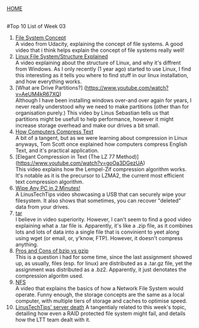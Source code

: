 [HOME](../README.md)

<br>
#Top 10 List of Week 03

1. [File System Concept](https://www.youtube.com/watch?v=mzUyMy7Ihk0)<br>
A video from Udacity, explaining the concept of file systems. A good video that i think helps explain the concept of file systems really well!
2. [Linux File System/Structure Explained](https://www.youtube.com/watch?v=HbgzrKJvDRw)<br>
A video explaining about the structure of Linux, and why it's diffrent from Windows. As I only recently (1 year ago) started to use Linux, I find this interesting as it tells you where to find stuff in our linux installation, and how everything works.
3. [What are Drive Partitions?] (https://www.youtube.com/watch?v=AeUM4kR67XQ)<br>
Although I have been installing windows over-and over again for years, I never really understood why we need to make partitions (other than for organisation purely.) This video by Linus Sebastian tells us that partitions might be usefull to help performance, however it might increase storage overhead and make our drives a bit small.
4. [How Computers Compress Text](https://www.youtube.com/watch?v=JsTptu56GM8)<br>
A bit of a tangent, but as we were learning about compression in Linux anyways, Tom Scott once explained how computers compress English Text, and it's practical application.
5. [Elegant Compression in Text (The LZ 77 Method)] (https://www.youtube.com/watch?v=goOa3DGezUA)<br>
This video explains how the Lempel-Zif compression algorithm works. It's notable as it is the precursor to LZMA2, the current most efficient text compression algorithm.
6. [Wipe Any PC in 2 Minutes!](https://www.youtube.com/watch?v=Ls0fdUr885E)<br>
A LinusTechTips video showcasing a USB that can securely wipe your filesystem. It also shows that sometimes, you can recover "deleted" data from your drives.
7. [tar](https://en.wikipedia.org/wiki/Tar_(computing))<br>
I believe in video superiority. However, I can't seem to find a good video explaining what a .tar file is. Apparently, it's like a .zip file, as it combines lots and lots of data into a single file that is convinient to yeet along using wget (or email, or, y'know, FTP). However, it doesn't compress anything.
8. [Pros and Cons of bzip vs gzip](https://superuser.com/questions/205223/pros-and-cons-of-bzip-vs-gzip)<br>
This is a question i had for some time, since the last assignment showed up, as usually, files (esp. for linux) are distributed as a .tar.gz file, yet the assignment was distributed as a .bz2. Apparently, it just denotates the compression algoritm used.
9. [NFS](https://www.youtube.com/watch?v=wOQym_iOULE)<br>
A video that explains the basics of how a Network File System would operate. Funny enough, the storage concepts are the same as a local computer, with multiple tiers of storage and caches to optimise speed.
10. [LinusTechTips' server death](https://www.youtube.com/watch?v=gSrnXgAmK8k)
A tangentialy related to this week's topic, detailing how even a RAID protected file system might fail, and details how the LTT team dealt with it. 
